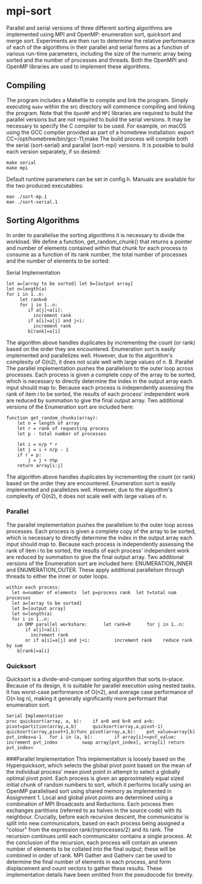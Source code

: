 # mpi-sort
Parallel and serial versions of three different sorting algorithms are implemented using MPI and OpenMP: enumeration sort, quicksort and merge sort. Experiments are then run to determine the relative performance of each of the algorithms in their parallel and serial forms as a function of various run-time parameters, including the size of the numeric array being sorted and the number of processes and threads.
Both the OpenMPI and OpenMP libraries are used to implement these algorithms.


## Compiling
The program includes a Makefile to compile and link the program. Simply executing `make` within the src directory will commence compiling and linking the program. Note that the `OpenMP` and `MPI` libraries are required to build the parallel versions but are not required to build the serial versions.
It may be necessary to specify the C compiler to be used. For example, on macOS using the GCC compiler provided as part of a homebrew installation:
export CC=/opt/homebrew/bin/gcc-11;make
The build process will compile both the serial (sort-serial) and parallel (sort-mpi) versions. It is possible to build each version separately, if so desired:
```
make serial
make mpi
```
Default runtime parameters can be set in config.h.
Manuals are available for the two produced executables:

```
man ./sort-mp.1
man ./sort-serial.1
```

## Sorting Algorithms
In order to parallelise the sorting algorithms it is necessary to divide the workload. We define a function, get_random_chunk() that returns a pointer and number of elements contained within that chunk for each process to consume as a function of its rank number, the total number of processes and the number of elements to be sorted:


Serial Implementation
```
let a=[array to be sorted] let b=[output array]
let n=length(a)
for i in 1..n:
     let rank=0
     for j in 1..n:
        if a[j]<a[i]:
          increment rank
        if a[i]=a[j] and j<i:
          increment rank
        b[rank]=a[i]
```

The algorithm above handles duplicates by incrementing the count (or rank) based on the order they are encountered.
Enumeration sort is easily implemented and parallelizes well. However, due to the algorithm's complexity of O(n2), it does not scale well with large values of n.
B. Parallel
The parallel implementation pushes the parallelism to the outer loop across processes. Each process is given a complete copy of the array to be sorted, which is necessary to directly determine the index in the output array each input should map to. Because each process is independently assessing the rank of item i to be sorted, the results of each process' independent work are reduced by summation to give the final output array.
Two additional versions of the Enumeration sort are included here: 

```
function get_random_chunks(array):
    let n = length of array
    let r = rank of requesting process
    let p - total number of processes

    let i = n/p * r
    let j = i + n/p - 1
    if r = p:
        j = j + n%p
    return array[i:j]
```

The algorithm above handles duplicates by incrementing the count (or rank) based on the order they are encountered.
Enumeration sort is easily implemented and parallelizes well. However, due to the algorithm's complexity of O(n2), it does not scale well with large values of n. 

### Parallel
The parallel implementation pushes the parallelism to the outer loop across processes. Each process is given a complete copy of the array to be sorted, which is necessary to directly determine the index in the output array each input should map to. Because each process is independently assessing the rank of item i to be sorted, the results of each process' independent work are reduced by summation to give the final output array.
Two additional versions of the Enumeration sort are included here: ENUMERATION_INNER and ENUMERATION_OUTER. These apply additional parallelism through threads to either the inner or outer loops.

```
within each process:
  let n=number of elements  let p=process rank  let t=total num processes
  let a=[array to be sorted]
  let b=[output array]
  let n=length(a)
  for i in 1..n:
    in OMP parallel workshare:      let rank=0      for j in 1..n:
       if a[j]<a[i]:
         increment rank
       or if a[i]=a[j] and j<i:         increment rank    reduce rank by sum
    b[rank]=a[i]
```

### Quicksort
Quicksort is a divide-and-conquer sorting algorithm that sorts in-place. Because of its design, it is suitable for parallel execution using nested tasks. It has worst-case performance of O(n2), and average case performance of O(n log n), making it generally significantly more performant that enumeration sort.

```
Serial Implementation
proc quicksort(array, a, b):	if a>0 and b>0 and a<b:		pivot=partition(array,a,b)		quicksort(array,a,pivot-1)		quicksort(array,pivot+1,b)func pivot(array,a,b):	pvt_value=array[b]	pvt_index=a-1	for i in (a, b]:		if array[i]<=pvt_value:			increment pvt_index			swap array[pvt_index], array[i]	return pvt_index<
```

###Parallel Implementation
This implementation is loosely based on the Hyperquicksort, which selects the global pivot point based on the mean of the individual process' mean pivot point in attempt to select a globally optimal pivot point.
Each process is given an approximately equal sized initial chunk of random numbers to sort, which it performs locally using an OpenMP parallelised sort using shared memory as implemented in Assignment 1. Local and global pivot points are determined using a combination of MPI Broadcasts and Reductions. Each process then exchanges partitions (referred to as halves in the source code) with its neighbour. 
Crucially, before each recursive descent, the communicator is split into new communicators, based on each process being assigned a "colour" from the expression rank/(nprocesses/2) and its rank. The recursion continues until each communicator contains a single process.
At the conclusion of the recursion, each process will contain an uneven number of elements to be collated into the final output; these will be combined in order of rank. MPI Gather and Gatherv can be used to determine the final number of elements in each process, and form displacement and count vectors to gather these results. These implementation details have been omitted from the pseudocode for brevity.